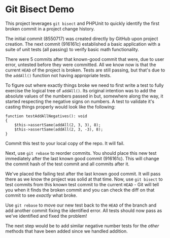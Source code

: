 # Git Bisect Demo

This project leverages `git bisect` and PHPUnit to quickly identify the first broken commit in a project change history. 

The initial commit (8550717) was created directly by GitHub upon project creation. The next commit (916161c) established a basic application with a suite of unit tests (all passing) to verify basic math functionality.

There were 5 commits after that known-good commit that were, due to user error, untested before they were committed. All we know now is that the current `HEAD` of the project is broken. Tests are still passing, but that's due to the `addAll()` function not having appropriate tests.

To figure out where exactly things broke we need to first write a test to fully exercise the logical tree of `addAll()`. Its original intention was to add the absolute values of the numbers passed in but, somewhere along the way, it started respecting the negative signs on numbers. A test to validate it's casting things properly would look like the following:

```
function testAddAllNegatives(): void
{
    $this->assertSame(addAll(2, 3, 3), 8);
    $this->assertSame(addAll(2, 3, -3), 8);
}
```

Commit this test to your local copy of the repo. It will fail.

Next, use `git rebase` to reorder commits. You should place this new test immediately after the last known good commit (916161c). This will change the commit hash of the test commit and all commits after it.

We've placed the failing test after the last known good commit. It will pass there as we know the project was solid at that time. Now, use `git bisect` to test commits from this known test commit to the current `HEAD` - Git will tell you when it finds the broken commit and you can check the diff on that commit to see _exactly_ what broke.

Use `git rebase` to move our new test back to the `HEAD` of the branch and add another commit fixing the identified error. All tests should now pass as we've identified and fixed the problem!

The next step would be to add similar negative number tests for the _other_ methods that have been added since we handled addition.